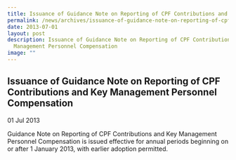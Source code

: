 ```yaml
---
title: Issuance of Guidance Note on Reporting of CPF Contributions and Key Management Personnel Compensation
permalink: /news/archives/issuance-of-guidance-note-on-reporting-of-cpf-contributions-key-management-personnel/
date: 2013-07-01
layout: post
description: Issuance of Guidance Note on Reporting of CPF Contributions and Key
  Management Personnel Compensation
image: ""
---
```

Issuance of Guidance Note on Reporting of CPF Contributions and Key Management Personnel Compensation
-----------------------------------------------------------------------------------------------------

01 Jul 2013

Guidance Note on Reporting of CPF Contributions and Key Management Personnel Compensation is issued effective for annual periods beginning on or after 1 January 2013, with earlier adoption permitted.